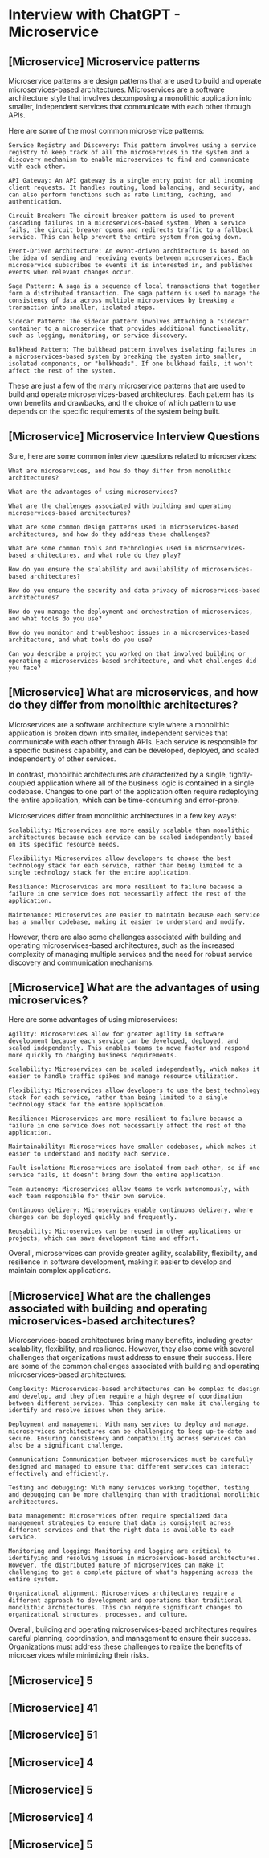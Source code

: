 # Interview with ChatGPT - Microservice

## [Microservice] Microservice patterns

Microservice patterns are design patterns that are used to build and operate microservices-based architectures. Microservices are a software architecture style that involves decomposing a monolithic application into smaller, independent services that communicate with each other through APIs.

Here are some of the most common microservice patterns:

```dos
Service Registry and Discovery: This pattern involves using a service registry to keep track of all the microservices in the system and a discovery mechanism to enable microservices to find and communicate with each other.

API Gateway: An API gateway is a single entry point for all incoming client requests. It handles routing, load balancing, and security, and can also perform functions such as rate limiting, caching, and authentication.

Circuit Breaker: The circuit breaker pattern is used to prevent cascading failures in a microservices-based system. When a service fails, the circuit breaker opens and redirects traffic to a fallback service. This can help prevent the entire system from going down.

Event-Driven Architecture: An event-driven architecture is based on the idea of sending and receiving events between microservices. Each microservice subscribes to events it is interested in, and publishes events when relevant changes occur.

Saga Pattern: A saga is a sequence of local transactions that together form a distributed transaction. The saga pattern is used to manage the consistency of data across multiple microservices by breaking a transaction into smaller, isolated steps.

Sidecar Pattern: The sidecar pattern involves attaching a "sidecar" container to a microservice that provides additional functionality, such as logging, monitoring, or service discovery.

Bulkhead Pattern: The bulkhead pattern involves isolating failures in a microservices-based system by breaking the system into smaller, isolated components, or "bulkheads". If one bulkhead fails, it won't affect the rest of the system.
```

These are just a few of the many microservice patterns that are used to build and operate microservices-based architectures. Each pattern has its own benefits and drawbacks, and the choice of which pattern to use depends on the specific requirements of the system being built.

## [Microservice] Microservice Interview Questions

Sure, here are some common interview questions related to microservices:

```dos
What are microservices, and how do they differ from monolithic architectures?

What are the advantages of using microservices?

What are the challenges associated with building and operating microservices-based architectures?

What are some common design patterns used in microservices-based architectures, and how do they address these challenges?

What are some common tools and technologies used in microservices-based architectures, and what role do they play?

How do you ensure the scalability and availability of microservices-based architectures?

How do you ensure the security and data privacy of microservices-based architectures?

How do you manage the deployment and orchestration of microservices, and what tools do you use?

How do you monitor and troubleshoot issues in a microservices-based architecture, and what tools do you use?

Can you describe a project you worked on that involved building or operating a microservices-based architecture, and what challenges did you face?
```

## [Microservice] What are microservices, and how do they differ from monolithic architectures?

Microservices are a software architecture style where a monolithic application is broken down into smaller, independent services that communicate with each other through APIs. Each service is responsible for a specific business capability, and can be developed, deployed, and scaled independently of other services.

In contrast, monolithic architectures are characterized by a single, tightly-coupled application where all of the business logic is contained in a single codebase. Changes to one part of the application often require redeploying the entire application, which can be time-consuming and error-prone.

Microservices differ from monolithic architectures in a few key ways:

```dos
Scalability: Microservices are more easily scalable than monolithic architectures because each service can be scaled independently based on its specific resource needs.

Flexibility: Microservices allow developers to choose the best technology stack for each service, rather than being limited to a single technology stack for the entire application.

Resilience: Microservices are more resilient to failure because a failure in one service does not necessarily affect the rest of the application.

Maintenance: Microservices are easier to maintain because each service has a smaller codebase, making it easier to understand and modify.
```

However, there are also some challenges associated with building and operating microservices-based architectures, such as the increased complexity of managing multiple services and the need for robust service discovery and communication mechanisms.

## [Microservice] What are the advantages of using microservices?

Here are some advantages of using microservices:

```dos
Agility: Microservices allow for greater agility in software development because each service can be developed, deployed, and scaled independently. This enables teams to move faster and respond more quickly to changing business requirements.

Scalability: Microservices can be scaled independently, which makes it easier to handle traffic spikes and manage resource utilization.

Flexibility: Microservices allow developers to use the best technology stack for each service, rather than being limited to a single technology stack for the entire application.

Resilience: Microservices are more resilient to failure because a failure in one service does not necessarily affect the rest of the application.

Maintainability: Microservices have smaller codebases, which makes it easier to understand and modify each service.

Fault isolation: Microservices are isolated from each other, so if one service fails, it doesn't bring down the entire application.

Team autonomy: Microservices allow teams to work autonomously, with each team responsible for their own service.

Continuous delivery: Microservices enable continuous delivery, where changes can be deployed quickly and frequently.

Reusability: Microservices can be reused in other applications or projects, which can save development time and effort.
```

Overall, microservices can provide greater agility, scalability, flexibility, and resilience in software development, making it easier to develop and maintain complex applications.

## [Microservice] What are the challenges associated with building and operating microservices-based architectures?

Microservices-based architectures bring many benefits, including greater scalability, flexibility, and resilience. However, they also come with several challenges that organizations must address to ensure their success. Here are some of the common challenges associated with building and operating microservices-based architectures:

```dos
Complexity: Microservices-based architectures can be complex to design and develop, and they often require a high degree of coordination between different services. This complexity can make it challenging to identify and resolve issues when they arise.

Deployment and management: With many services to deploy and manage, microservices architectures can be challenging to keep up-to-date and secure. Ensuring consistency and compatibility across services can also be a significant challenge.

Communication: Communication between microservices must be carefully designed and managed to ensure that different services can interact effectively and efficiently.

Testing and debugging: With many services working together, testing and debugging can be more challenging than with traditional monolithic architectures.

Data management: Microservices often require specialized data management strategies to ensure that data is consistent across different services and that the right data is available to each service.

Monitoring and logging: Monitoring and logging are critical to identifying and resolving issues in microservices-based architectures. However, the distributed nature of microservices can make it challenging to get a complete picture of what's happening across the entire system.

Organizational alignment: Microservices architectures require a different approach to development and operations than traditional monolithic architectures. This can require significant changes to organizational structures, processes, and culture.
```

Overall, building and operating microservices-based architectures requires careful planning, coordination, and management to ensure their success. Organizations must address these challenges to realize the benefits of microservices while minimizing their risks.

## [Microservice] 5

## [Microservice] 41

## [Microservice] 51

## [Microservice] 4

## [Microservice] 5

## [Microservice] 4

## [Microservice] 5
